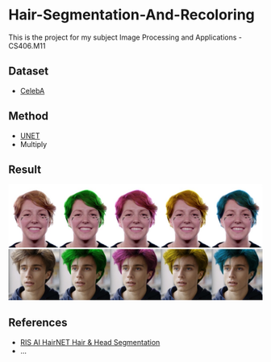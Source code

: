 # Hair-Segmentation-And-Recoloring
This is the project for my subject Image Processing and Applications - CS406.M11

## Dataset

* [CelebA](http://mmlab.ie.cuhk.edu.hk/projects/CelebA.html)

## Method

* [UNET](https://towardsdatascience.com/understanding-semantic-segmentation-with-unet-6be4f42d4b47)
* Multiply

## Result
![result1](result/img1.jpg)
![result2](result/img2.jpg)
## References

* [RIS AI HairNET Hair & Head Segmentation](https://www.youtube.com/watch?v=__zKgNb2Qp8&t=449s)
* ...


